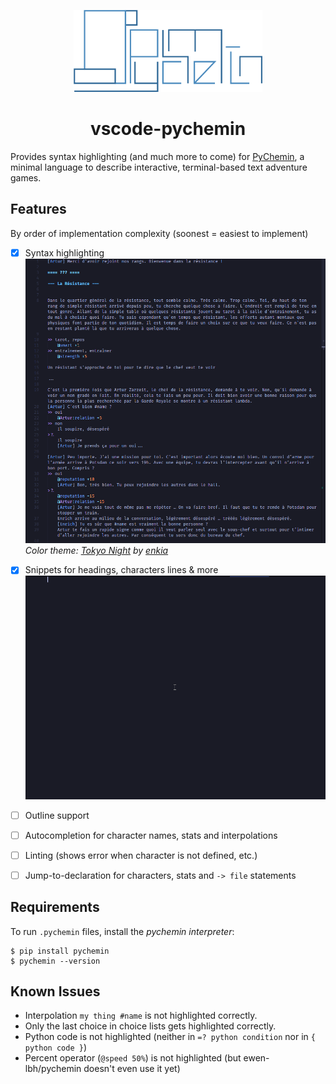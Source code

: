 <center><p align="center"> 
  <img src="./logotype.png" width="60%">
  <h1> vscode-pychemin </h1>
</p></center>

Provides syntax highlighting (and much more to come) for [PyChemin](https://github.com/ewen-lbh/pychemin), a minimal language to describe interactive, terminal-based text adventure games.

## Features

By order of implementation complexity (soonest = easiest to implement)

- [x] Syntax highlighting
  ![Example of syntax highlighting](./examples/syntax-highlighting.png)
  _Color theme: [Tokyo Night](https://marketplace.visualstudio.com/items?itemName=enkia.tokyo-night) by [enkia](https://marketplace.visualstudio.com/publishers/enkia)_

- [x] Snippets for headings, characters lines & more
  ![Demo of some snippets](./examples/snippets.gif)
- [ ] Outline support
- [ ] Autocompletion for character names, stats and interpolations
- [ ] Linting (shows error when character is not defined, etc.)
- [ ] Jump-to-declaration for characters, stats and `-> file` statements

## Requirements

To run `.pychemin` files, install the _pychemin interpreter_:

```sh-session
$ pip install pychemin
$ pychemin --version
```

## Known Issues

- Interpolation `my thing #name` is not highlighted correctly.
- Only the last choice in choice lists gets highlighted correctly.
- Python code is not highlighted (neither in `=? python condition` nor in `{ python code }`)
- Percent operator (`@speed 50%`) is not highlighted (but ewen-lbh/pychemin doesn't even use it yet)
